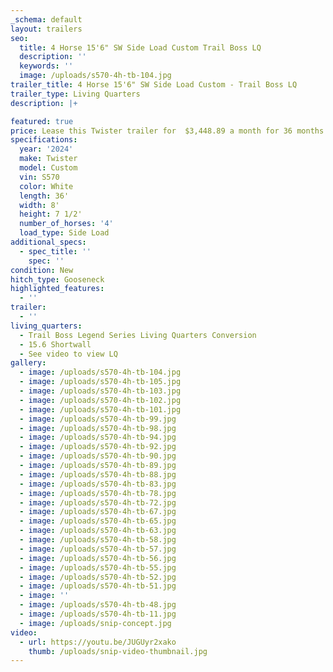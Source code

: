 ```yaml
---
_schema: default
layout: trailers
seo:
  title: 4 Horse 15'6" SW Side Load Custom Trail Boss LQ
  description: ''
  keywords: ''
  image: /uploads/s570-4h-tb-104.jpg
trailer_title: 4 Horse 15'6" SW Side Load Custom - Trail Boss LQ
trailer_type: Living Quarters
description: |+

featured: true
price: Lease this Twister trailer for  $3,448.89 a month for 36 months!
specifications:
  year: '2024'
  make: Twister
  model: Custom
  vin: S570
  color: White
  length: 36'
  width: 8'
  height: 7 1/2'
  number_of_horses: '4'
  load_type: Side Load
additional_specs:
  - spec_title: ''
    spec: ''
condition: New
hitch_type: Gooseneck
highlighted_features:
  - ''
trailer:
  - ''
living_quarters:
  - Trail Boss Legend Series Living Quarters Conversion
  - 15.6 Shortwall
  - See video to view LQ
gallery:
  - image: /uploads/s570-4h-tb-104.jpg
  - image: /uploads/s570-4h-tb-105.jpg
  - image: /uploads/s570-4h-tb-103.jpg
  - image: /uploads/s570-4h-tb-102.jpg
  - image: /uploads/s570-4h-tb-101.jpg
  - image: /uploads/s570-4h-tb-99.jpg
  - image: /uploads/s570-4h-tb-98.jpg
  - image: /uploads/s570-4h-tb-94.jpg
  - image: /uploads/s570-4h-tb-92.jpg
  - image: /uploads/s570-4h-tb-90.jpg
  - image: /uploads/s570-4h-tb-89.jpg
  - image: /uploads/s570-4h-tb-88.jpg
  - image: /uploads/s570-4h-tb-83.jpg
  - image: /uploads/s570-4h-tb-78.jpg
  - image: /uploads/s570-4h-tb-72.jpg
  - image: /uploads/s570-4h-tb-67.jpg
  - image: /uploads/s570-4h-tb-65.jpg
  - image: /uploads/s570-4h-tb-63.jpg
  - image: /uploads/s570-4h-tb-58.jpg
  - image: /uploads/s570-4h-tb-57.jpg
  - image: /uploads/s570-4h-tb-56.jpg
  - image: /uploads/s570-4h-tb-55.jpg
  - image: /uploads/s570-4h-tb-52.jpg
  - image: /uploads/s570-4h-tb-51.jpg
  - image: ''
  - image: /uploads/s570-4h-tb-48.jpg
  - image: /uploads/s570-4h-tb-11.jpg
  - image: /uploads/snip-concept.jpg
video:
  - url: https://youtu.be/JUGUyr2xako
    thumb: /uploads/snip-video-thumbnail.jpg
---
```


